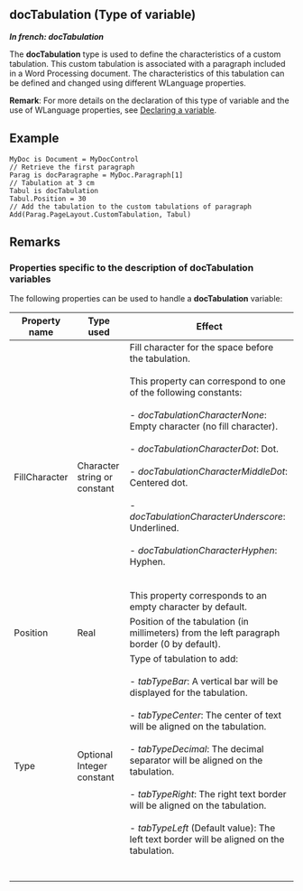 


## docTabulation (Type of variable)

***In french: docTabulation***
				



<a name="XUse"></a>
<a name="Use"></a>
<a name="description"></a>
The **docTabulation** type is used to define the characteristics of a custom tabulation. This custom tabulation is associated with a paragraph included in a Word Processing document. The characteristics of this tabulation can be defined and changed using different WLanguage properties. 

**Remark**: For more details on the declaration of this type of variable and the use of WLanguage properties, see [Declaring a variable](../Motscles/1514032.md).
<a name="Example1"></a>
<a name="sample_code"></a>

## Example


```wl
MyDoc is Document = MyDocControl
// Retrieve the first paragraph
Parag is docParagraphe = MyDoc.Paragraph[1]
// Tabulation at 3 cm
Tabul is docTabulation
Tabul.Position = 30
// Add the tabulation to the custom tabulations of paragraph
Add(Parag.PageLayout.CustomTabulation, Tabul)
```

<a name="NOTE0"></a>

## Remarks
<a name="NOTE0_1"></a>


### Properties specific to the description of docTabulation variables
<a name="properties_specific_the_description_doctabulation_variables_ELTPARAGRAPHE000028"></a>

The following properties can be used to handle a **docTabulation** variable:

| Property name | Type used | Effect |
| --- | --- | --- |
| FillCharacter | Character string or constant | Fill character for the space before the tabulation. <br><br>This property can correspond to one of the following constants: <br><br>- *docTabulationCharacterNone*: Empty character (no fill character).<br><br>- *docTabulationCharacterDot*: Dot.<br><br>- *docTabulationCharacterMiddleDot*: Centered dot.<br><br>- *docTabulationCharacterUnderscore*: Underlined.<br><br>- *docTabulationCharacterHyphen*: Hyphen.<br><br><br>This property corresponds to an empty character by default. |
| Position | Real | Position of the tabulation (in millimeters) from the left paragraph border (0 by default). |
| Type | Optional Integer constant | Type of tabulation to add:<br><br>- *tabTypeBar*: A vertical bar will be displayed for the tabulation.<br><br>- *tabTypeCenter*: The center of text will be aligned on the tabulation.<br><br>- *tabTypeDecimal*: The decimal separator will be aligned on the tabulation.<br><br>- *tabTypeRight*: The right text border will be aligned on the tabulation.<br><br>- *tabTypeLeft* (Default value): The left text border will be aligned on the tabulation.<br><br><br> |




